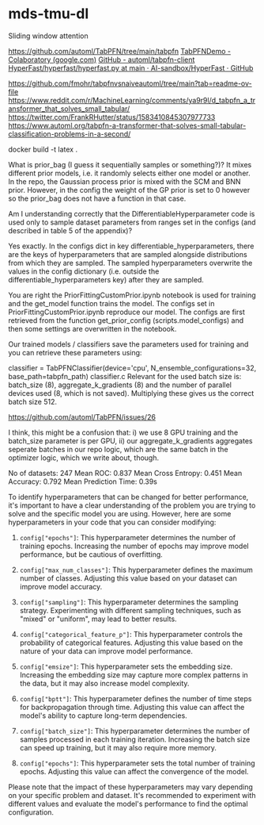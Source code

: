 # mds-tmu-dl


Sliding window attention

https://github.com/automl/TabPFN/tree/main/tabpfn
[TabPFNDemo - Colaboratory (google.com)](https://colab.research.google.com/drive/194mCs6SEPEW6C0rcP7xWzcEtt1RBc8jJ)
[GitHub - automl/tabpfn-client](https://github.com/automl/tabpfn-client)
[HyperFast/hyperfast/hyperfast.py at main · AI-sandbox/HyperFast · GitHub](https://github.com/AI-sandbox/HyperFast/blob/main/hyperfast/hyperfast.py)


https://github.com/fmohr/tabpfnvsnaiveautoml/tree/main?tab=readme-ov-file
https://www.reddit.com/r/MachineLearning/comments/ya9r9l/d_tabpfn_a_transformer_that_solves_small_tabular/
https://twitter.com/FrankRHutter/status/1583410845307977733
https://www.automl.org/tabpfn-a-transformer-that-solves-small-tabular-classification-problems-in-a-second/


docker build -t latex . 


What is prior_bag (I guess it sequentially samples or something?)?
It mixes different prior models, i.e. it randomly selects either one model or another. In the repo, the Gaussian process prior is mixed with the SCM and BNN prior. However, in the config the weight of the GP prior is set to 0 however so the prior_bag does not have a function in that case.


Am I understanding correctly that the DifferentiableHyperparameter code is used only to sample dataset parameters from ranges set in the configs (and described in table 5 of the appendix)?

Yes exactly. In the configs dict in key differentiable_hyperparameters, there are the keys of hyperparameters that are sampled alongside distributions from which they are sampled. The sampled hyperparameters overwrite the values in the config dictionary (i.e. outside the differentiable_hyperparameters key) after they are sampled.


You are right the PriorFittingCustomPrior.ipynb notebook is used for training and the get_model function trains the model. The configs set in PriorFittingCustomPrior.ipynb reproduce our model. The configs are first retrieved from the function get_prior_config (scripts.model_configs) and then some settings are overwritten in the notebook.


Our trained models / classifiers save the parameters used for training and you can retrieve these parameters using:

classifier = TabPFNClassifier(device='cpu', N_ensemble_configurations=32, base_path=tabpfn_path)
classifier.c
Relevant for the used batch size is: batch_size (8), aggregate_k_gradients (8) and the number of parallel devices used (8, which is not saved). Multiplying these gives us the correct batch size 512.

https://github.com/automl/TabPFN/issues/26

I think, this might be a confusion that: i) we use 8 GPU training and the batch_size parameter is per GPU, ii) our aggregate_k_gradients aggregates seperate batches in our repo logic, which are the same batch in the optimizer logic, which we write about, though.



No of datasets: 247
Mean ROC: 0.837
Mean Cross Entropy: 0.451
Mean Accuracy: 0.792
Mean Prediction Time: 0.39s

To identify hyperparameters that can be changed for better performance, it's important to have a clear understanding of the problem you are trying to solve and the specific model you are using. However, here are some hyperparameters in your code that you can consider modifying:

1. `config["epochs"]`: This hyperparameter determines the number of training epochs. Increasing the number of epochs may improve model performance, but be cautious of overfitting.

2. `config["max_num_classes"]`: This hyperparameter defines the maximum number of classes. Adjusting this value based on your dataset can improve model accuracy.

3. `config["sampling"]`: This hyperparameter determines the sampling strategy. Experimenting with different sampling techniques, such as "mixed" or "uniform", may lead to better results.

4. `config["categorical_feature_p"]`: This hyperparameter controls the probability of categorical features. Adjusting this value based on the nature of your data can improve model performance.

5. `config["emsize"]`: This hyperparameter sets the embedding size. Increasing the embedding size may capture more complex patterns in the data, but it may also increase model complexity.

6. `config["bptt"]`: This hyperparameter defines the number of time steps for backpropagation through time. Adjusting this value can affect the model's ability to capture long-term dependencies.

7. `config["batch_size"]`: This hyperparameter determines the number of samples processed in each training iteration. Increasing the batch size can speed up training, but it may also require more memory.

8. `config["epochs"]`: This hyperparameter sets the total number of training epochs. Adjusting this value can affect the convergence of the model.

Please note that the impact of these hyperparameters may vary depending on your specific problem and dataset. It's recommended to experiment with different values and evaluate the model's performance to find the optimal configuration.